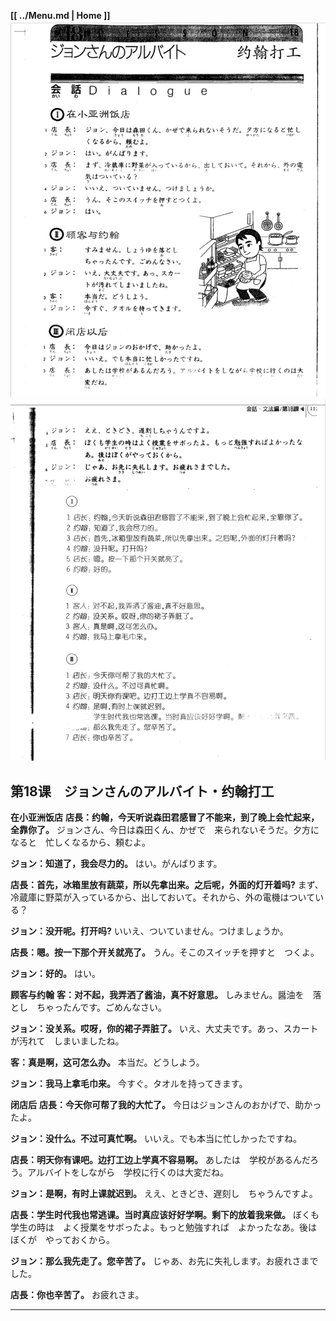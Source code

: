**[[ ../Menu.md | Home ]]**
![](src/18-1.PNG)
![](src/18-2.PNG)
## 第18课　ジョンさんのアルバイト・约翰打工
**在小亚洲饭店**
**店長：约翰，今天听说森田君感冒了不能来，到了晚上会忙起来，全靠你了。**
ジョンさん、今日は森田くん、かぜで　来られないそうだ。夕方になると　忙しくなるから、頼むよ。

**ジョン：知道了，我会尽力的。**
はい。がんばります。

**店長：首先，冰箱里放有蔬菜，所以先拿出来。之后呢，外面的灯开着吗?**
まず、冷蔵庫に野菜が入っているから、出しておいて。それから、外の電機はついている？

**ジョン：没开呢。打开吗?**
いいえ、ついていません。つけましょうか。

**店長：嗯。按一下那个开关就亮了。**
うん。そこのスイッチを押すと　つくよ。

**ジョン：好的。**
はい。

**顾客与约翰**
**客：对不起，我弄洒了酱油，真不好意思。**
しみません。醤油を　落とし　ちゃったんです。ごめんなさい。

**ジョン：没关系。哎呀，你的裙子弄脏了。**
いえ、大丈夫です。あっ、スカートが汚れて　しまいましたね。

**客：真是啊，这可怎么办。**
本当だ。どうしよう。

**ジョン：我马上拿毛巾来。**
今すぐ。タオルを持ってきます。

**闭店后**
**店長：今天你可帮了我的大忙了。**
今日はジョンさんのおかげで、助かったよ。

**ジョン：没什么。不过可真忙啊。**
いいえ。でも本当に忙しかったですね。

**店長：明天你有课吧。边打工边上学真不容易啊。**
あしたは　学校があるんだろう。アルバイトをしながら　学校に行くのは大変だね。

**ジョン：是啊，有时上课就迟到。**
ええ、ときどき、遅刻し　ちゃうんですよ。

**店長：学生时代我也常逃课。当时真应该好好学啊。剩下的放着我来做。**
ぼくも学生の時は　よく授業をサボったよ。もっと勉強すれば　よかったなあ。後は　ぼくが　やっておくから。

**ジョン：那么我先走了。您辛苦了。**
じゃあ、お先に失礼します。お疲れさまでした。

**店長：你也辛苦了。**
お疲れさま。

---
